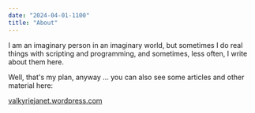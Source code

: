 ```yaml
---
date: "2024-04-01-1100"
title: "About"
---
```


I am an imaginary person in an imaginary world, but sometimes I do real things with scripting and programming, and sometimes, less often, I write about them here.

Well, that's my plan, anyway ... you can also see some articles and other material here:

[valkyriejanet.wordpress.com](https://valkyriejanet.wordpress.com)